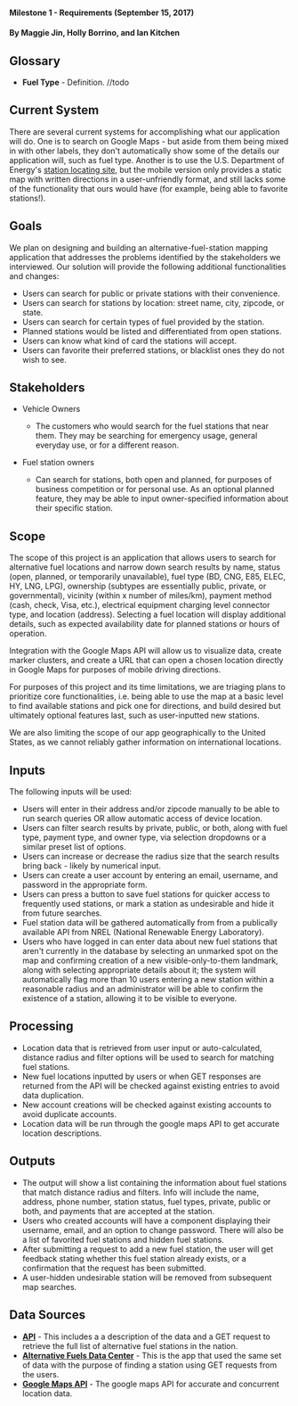 #### Milestone 1 - Requirements (September 15, 2017)
#### By Maggie Jin, Holly Borrino, and Ian Kitchen 



## Glossary

* __Fuel Type__ - Definition. //todo


## Current System

There are several current systems for accomplishing what our application will do. One is to search on Google Maps - but aside from them being mixed in with other labels, they don't automatically show some of the details our application will, such as fuel type. Another is to use the U.S. Department of Energy's [station locating site](https://www.afdc.energy.gov/locator/stations/), but the mobile version only provides a static map with written directions in a user-unfriendly format, and still lacks some of the functionality that ours would have (for example, being able to favorite stations!).


## Goals

We plan on designing and building an alternative-fuel-station mapping application that addresses the problems identified by the stakeholders we interviewed. Our solution will provide the following additional functionalities and changes:
* Users can search for public or private stations with their convenience.
* Users can search for stations by location: street name, city, zipcode, or state.
* Users can search for certain types of fuel provided by the station. 
* Planned stations would be listed and differentiated from open stations.
* Users can know what kind of card the stations will accept.
* Users can favorite their preferred stations, or blacklist ones they do not wish to see.


## Stakeholders

* Vehicle Owners
    * The customers who would search for the fuel stations that near them. They may be searching for emergency usage, general everyday use, or for a different reason.
    
* Fuel station owners
    * Can search for stations, both open and planned, for purposes of business competition or for personal use. As an optional planned feature, they may be able to input owner-specified information about their specific station.
    
    
## Scope

The scope of this project is an application that allows users to search for alternative fuel locations and narrow down search results by name, status (open, planned, or temporarily unavailable), fuel type (BD, CNG, E85, ELEC, HY, LNG, LPG), ownership (subtypes are essentially public, private, or governmental), vicinity (within x number of miles/km), payment method (cash, check, Visa, etc.), electrical equipment charging level  connector type, and location (address). Selecting a fuel location will display additional details, such as expected availability date for planned stations or hours of operation. 

Integration with the Google Maps API will allow us to visualize data, create marker clusters, and create a URL that can open a chosen location directly in Google Maps for purposes of mobile driving directions.

For purposes of this project and its time limitations, we are triaging plans to prioritize core functionalities, i.e. being able to use the map at a basic level to find available stations and pick one for directions, and build desired but ultimately optional features last, such as user-inputted new stations.

We are also limiting the scope of our app geographically to the United States, as we cannot reliably gather information on international locations.


## Inputs

The following inputs will be used:

* Users will enter in their address and/or zipcode manually to be able to run search queries OR allow automatic access of device location.
* Users can filter search results by private, public, or both, along with fuel type, payment type, and owner type, via selection dropdowns or a similar preset list of options.
* Users can increase or decrease the radius size that the search results bring back - likely by numerical input.
* Users can create a user account by entering an email, username, and password in the appropriate form.
* Users can press a button to save fuel stations for quicker access to frequently used stations, or mark a station as undesirable and hide it from future searches.
* Fuel station data will be gathered automatically from from a publically available API from NREL (National Renewable Energy Laboratory).
* Users who have logged in can enter data about new fuel stations that aren't currently in the database by selecting an unmarked spot on the map and confirming creation of a new visible-only-to-them landmark, along with selecting appropriate details about it; the system will automatically flag more than 10 users entering a new station within a reasonable radius and an administrator will be able to confirm the existence of a station, allowing it to be visible to everyone. 


## Processing

* Location data that is retrieved from user input or auto-calculated, distance radius and filter options will be used to search for matching fuel stations.
* New fuel locations inputted by users or when GET responses are returned from the API will be checked against existing entries to avoid data duplication.
* New account creations will be checked against existing accounts to avoid duplicate accounts.
* Location data will be run through the google maps API to get accurate location descriptions.


## Outputs

* The output will show a list containing the information about fuel stations that match distance radius and filters. Info will include the name, address, phone number, station status, fuel types, private, public or both, and payments that are accepted at the station.
* Users who created accounts will have a component displaying their username, email, and an option to change password. There will also be a list of favorited fuel stations and hidden fuel stations.
* After submitting a request to add a new fuel station, the user will get feedback stating whether this fuel station already exists, or a confirmation that the request has been submitted.
* A user-hidden undesirable station will be removed from subsequent map searches.

## Data Sources

* __[API](https://developer.nrel.gov/docs/transportation/alt-fuel-stations-v1/all/)__ - This includes a a description of the data and a GET request to retrieve the full list of alternative fuel stations in the nation.
* __[Alternative Fuels Data Center](http://bit.ly/2eZh0EH)__ - This is the app that used the same set of data with the purpose of finding a station using GET requests from the users.
* __[Google Maps API](https://developers.google.com/maps/documentation/javascript/)__ - The google maps API for accurate and concurrent location data.

